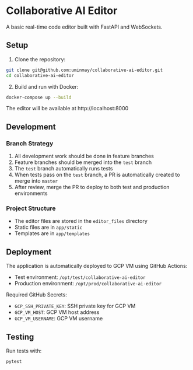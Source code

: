 # Collaborative AI Editor

A basic real-time code editor built with FastAPI and WebSockets.

## Setup

1. Clone the repository:
```bash
git clone git@github.com:uminmay/collaborative-ai-editor.git
cd collaborative-ai-editor
```

2. Build and run with Docker:
```bash
docker-compose up --build
```

The editor will be available at http://localhost:8000

## Development

### Branch Strategy
1. All development work should be done in feature branches
2. Feature branches should be merged into the `test` branch
3. The `test` branch automatically runs tests
4. When tests pass on the `test` branch, a PR is automatically created to merge into `master`
5. After review, merge the PR to deploy to both test and production environments

### Project Structure
- The editor files are stored in the `editor_files` directory
- Static files are in `app/static`
- Templates are in `app/templates`

## Deployment

The application is automatically deployed to GCP VM using GitHub Actions:
- Test environment: `/opt/test/collaborative-ai-editor`
- Production environment: `/opt/prod/collaborative-ai-editor`

Required GitHub Secrets:
- `GCP_SSH_PRIVATE_KEY`: SSH private key for GCP VM
- `GCP_VM_HOST`: GCP VM host address
- `GCP_VM_USERNAME`: GCP VM username

## Testing

Run tests with:
```bash
pytest
``` 

